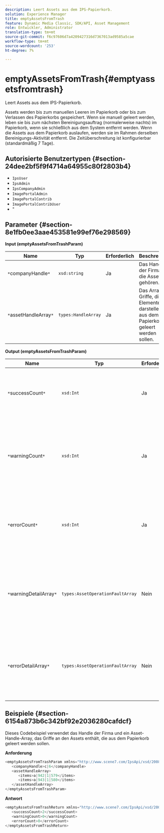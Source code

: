 ```yaml
---
description: Leert Assets aus dem IPS-Papierkorb.
solution: Experience Manager
title: emptyAssetsFromTrash
feature: Dynamic Media Classic, SDK/API, Asset Management
role: Entwickler, Administrator
translation-type: tm+mt
source-git-commit: f6c97606d7a4209427316d7367013ad9585a5cae
workflow-type: tm+mt
source-wordcount: '253'
ht-degree: 7%

---
```



# emptyAssetsFromTrash{#emptyassetsfromtrash}

Leert Assets aus dem IPS-Papierkorb.

Assets werden bis zum manuellen Leeren im Papierkorb oder bis zum Verlassen des Papierkorbs gespeichert. Wenn sie manuell geleert werden, leben sie bis zum nächsten Bereinigungsauftrag (normalerweise nachts) im Papierkorb, wenn sie schließlich aus dem System entfernt werden. Wenn die Assets aus dem Papierkorb auslaufen, werden sie im Rahmen derselben Bereinigungs-Aktivität entfernt. Die Zeitüberschreitung ist konfigurierbar (standardmäßig 7 Tage).

## Autorisierte Benutzertypen {#section-24dee2bf5f9f4714a64955c80f2803b4}

* `IpsUser`
* `IpsAdmin`
* `IpsCompanyAdmin`
* `ImagePortalAdmin`
* `ImagePortalContrib`
* `ImagePortalContribUser`
* &quot;

## Parameter {#section-8e1fb0ee3aae453581e99ef76e298569}

**Input (emptyAssetsFromTrashParam)**

| Name | Typ | Erforderlich | Beschreibung |
|---|---|---|---|
| `*`companyHandle`*` | `xsd:string` | Ja | Das Handle der Firma, der die Assets gehören. |
| `*`assetHandleArray`*` | `types:HandleArray` | Ja | Das Array der Griffe, die die Elemente darstellen, die aus dem Papierkorb geleert werden sollen. |

**Output (emptyAssetsFromTrashParam)**

| Name | Typ | Erforderlich | Beschreibung |
|---|---|---|---|
| `*`successCount`*` | `xsd:Int` | Ja | Die Anzahl der Assets, die erfolgreich aus dem Papierkorb geleert wurden. |
| `*`warningCount`*` | `xsd:Int` | Ja | Die Anzahl der Warnungen, die beim Versuch des Vorgangs generiert wurden, Assets aus dem Papierkorb zu leeren. |
| `*`errorCount`*` | `xsd:Int` | Ja | Die Anzahl der Fehler, die beim Versuch des Vorgangs generiert wurden, Assets aus dem Papierkorb zu leeren. |
| `*`warningDetailArray`*` | `types:AssetOperationFaultArray` | Nein | Das Array mit den Details zu den Assets, die Warnungen generiert haben, wenn der Vorgang versuchte, sie aus dem Papierkorb zu leeren. |
| `*`errorDetailArray`*` | `types:AssetOperationFaultArray` | Nein | Das Array mit Details zu den Assets, die Fehler generiert haben, wenn der Vorgang versuchte, sie aus dem Papierkorb zu leeren. |

## Beispiele {#section-6154a873b6c342bf92e2036280cafdcf}

Dieses Codebeispiel verwendet das Handle der Firma und ein Asset-Handle-Array, das Griffe an den Assets enthält, die aus dem Papierkorb geleert werden sollen.

**Anforderung**

```java
<emptyAssetsFromTrashParam xmlns="http://www.scene7.com/IpsApi/xsd/2008-01-15">
   <companyHandle>c|6</companyHandle>
   <assetHandleArray>
      <items>a|942|1|579</items>
      <items>a|943|1|580</items>
   </assetHandleArray>
</emptyAssetsFromTrashParam>
```

**Antwort**

```java
<emptyAssetsFromTrashReturn xmlns="http://www.scene7.com/IpsApi/xsd/2008-01-15">
   <successCount>2</successCount>
   <warningCount>0</warningCount>
   <errorCount>0</errorCount>
</emptyAssetsFromTrashReturn>
```

